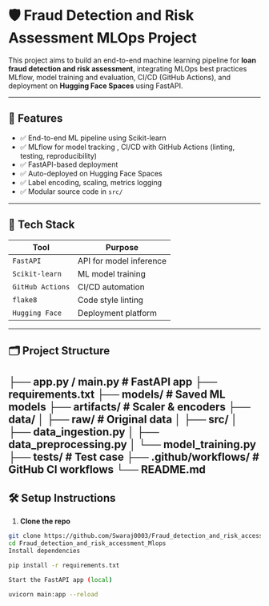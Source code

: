 # 🛡️ Fraud Detection and Risk Assessment MLOps Project

This project aims to build an end-to-end machine learning pipeline for **loan fraud detection and risk assessment**, integrating MLOps best practices MLflow, model training and evaluation, CI/CD (GitHub Actions), and deployment on **Hugging Face Spaces** using FastAPI.

---

## 🚀 Features

- ✅ End-to-end ML pipeline using Scikit-learn
- ✅ MLflow for model tracking , CI/CD with GitHub Actions (linting, testing, reproducibility)
- ✅ FastAPI-based deployment
- ✅ Auto-deployed on Hugging Face Spaces
- ✅ Label encoding, scaling, metrics logging
- ✅ Modular source code in `src/`

---

## 🔧 Tech Stack

| Tool            | Purpose                                |
|-----------------|----------------------------------------|
| `FastAPI`       | API for model inference                |
| `Scikit-learn`  | ML model training                      |
| `GitHub Actions`| CI/CD automation                       |
| `flake8`        | Code style linting                     |
| `Hugging Face`  | Deployment platform                    |

---

## 🗂️ Project Structure
├── app.py / main.py # FastAPI app
├── requirements.txt
├── models/ # Saved ML models
├── artifacts/ # Scaler & encoders
├── data/
│ ├── raw/ # Original data
│ 
├── src/
│ ├── data_ingestion.py
│ ├── data_preprocessing.py
│ └── model_training.py
├── tests/ # Test case
├── .github/workflows/ # GitHub CI workflows
└── README.md
---

## 🛠️ Setup Instructions

1. **Clone the repo**
```bash
git clone https://github.com/Swaraj0003/Fraud_detection_and_risk_accessment_Mlops.git
cd Fraud_detection_and_risk_accessment_Mlops
Install dependencies

pip install -r requirements.txt

Start the FastAPI app (local)

uvicorn main:app --reload

